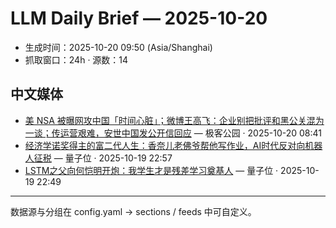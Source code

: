 # LLM Daily Brief — 2025-10-20

- 生成时间：2025-10-20 09:50 (Asia/Shanghai)
- 抓取窗口：24h · 源数：14


## 中文媒体

- [美 NSA 被曝网攻中国「时间心脏」；微博王高飞：企业别把批评和黑公关混为一谈；传运营艰难，安世中国发公开信回应](http://www.geekpark.net/news/355134) — 极客公园 · 2025-10-20 08:41
- [经济学诺奖得主的富二代人生：香奈儿老佛爷帮他写作业，AI时代反对向机器人征税](https://www.qbitai.com/2025/10/343454.html) — 量子位 · 2025-10-19 22:57
- [LSTM之父向何恺明开炮：我学生才是残差学习奠基人](https://www.qbitai.com/2025/10/343435.html) — 量子位 · 2025-10-19 22:49

---
数据源与分组在 config.yaml → sections / feeds 中可自定义。